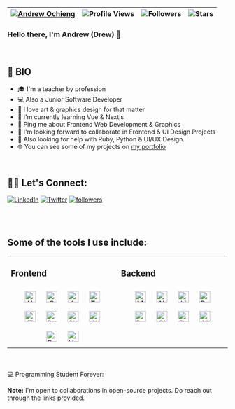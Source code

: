 | [![Andrew Ochieng](https://img.shields.io/badge/ANDREW-OCHIENG-<COLOR>.svg)](https://shields.io/) | ![Profile Views](https://komarev.com/ghpvc/?username=Andrew-Ochieng&color=green) | ![Followers](https://img.shields.io/github/followers/Andrew-Ochieng) | ![Stars](https://img.shields.io/github/stars/Andrew-Ochieng?label=Profile%20Stars&logo=Profile%20stars&logoColor=g) | 
--| --| --| --|

### Hello there, I'm Andrew (Drew) 👋  

<br>



## 📖 BIO

* 🎓 I'm a teacher by profession 
* 💻 Also a Junior Software Developer
* 🍥 I love art & graphics design for that matter
* 🌱 I'm currently learning Vue & Nextjs
* 💬 Ping me about Frontend Web Development & Graphics
* 👯 I'm looking forward to collaborate in Frontend & UI Design Projects
* 🔭 Also looking for help with Ruby, Python & UI/UX Design.
* 🌐 You can see some of my projects on [my portfolio](https://andrewoochieng.netlify.app/)

</br>

## 🙋‍♂️ Let's Connect:

<p align="left">
  <a href="https://www.linkedin.com/in/andrew-ochieng-00b076180/"><img alt="LinkedIn" title="LinkedIn" src="https://img.shields.io/badge/-LinkedIn-0077B5?style=for-the-badge&logo=linkedin&logoColor=white"/></a>
  <a href="https://twitter.com/dev__drew"><img alt="Twitter" title="Twitter" src="https://img.shields.io/badge/-Twitter-1DA1F2?style=for-the-badge&logo=twitter&logoColor=white"/></a>
  <a href="https://github.com/andrew-ochieng"><img alt="followers" title="Follow me on Github" src="https://img.shields.io/github/followers/andrew-ochieng?color=236ad3&style=for-the-badge&logo=github&label=Follow"/></a>
</p>


</br>
</br>

## Some of the tools I use include:

<table>
  <tr>
    <td valign="top" width="50%">

  ### Frontend  
  <div align="center">  
  <img style="margin: 10px" src="https://profilinator.rishav.dev/skills-assets/html5-original-wordmark.svg" alt="HTML5" height="25" />  
  <img style="margin: 10px" src="https://profilinator.rishav.dev/skills-assets/css3-original-wordmark.svg" alt="CSS3" height="25" /> 
  <img style="margin: 10px" src="https://profilinator.rishav.dev/skills-assets/javascript-original.svg" alt="JavaScript" height="25" />
  <img style="margin: 10px" src="https://i.ibb.co/WfSJkqn/tailwindcss-removebg-preview.png" alt="Tailwindcss" height="25" />  
  <img style="margin: 10px" src="https://profilinator.rishav.dev/skills-assets/figma-icon.svg" alt="Figma" height="25" />  
  <img style="margin: 10px" src="https://profilinator.rishav.dev/skills-assets/bootstrap-plain.svg" alt="Bootstrap" height="25" />  
  <img style="margin: 10px" src="https://profilinator.rishav.dev/skills-assets/wordpress.png" alt="WordPress" height="25" />
  <img style="margin: 10px" src="https://profilinator.rishav.dev/skills-assets/nextjs.png" alt="Nextjs" height="25" />
  <img style="margin: 10px" src="https://profilinator.rishav.dev/skills-assets/react-original-wordmark.svg" alt="React" height="25" /> 
  <img style="margin: 10px" src="https://profilinator.rishav.dev/skills-assets/vue-original-wordmark.svg" alt="Vue" height="25" />   
  </div>

</td>

<td valign="top" width="50%">

  ### Backend  
  <div align="center">  
    <img style="margin: 10px" src="https://profilinator.rishav.dev/skills-assets/mongodb-original-wordmark.svg" alt="MongoDB" height="25" />  
    <img style="margin: 10px" src="https://profilinator.rishav.dev/skills-assets/nodejs-original-wordmark.svg" alt="Node.js" height="25" />  
    <img style="margin: 10px" src="https://profilinator.rishav.dev/skills-assets/linux-original.svg" alt="Linux" height="25" />   
    <img style="margin: 10px" src="https://i.ibb.co/zG2M2QT/ruby-log-removebg-preview.png" alt="Ruby" height="25" />    
    <img style="margin: 10px" src="https://i.ibb.co/gWH1NMr/Ruby-On-Rails-Logo-svg-removebg-preview.png" alt="Rails" height="25" />  
    <img style="margin: 10px" src="https://profilinator.rishav.dev/skills-assets/git-scm-icon.svg" alt="Git" height="25" />   
    <img style="margin: 10px" src="https://profilinator.rishav.dev/skills-assets/postgresql-original-wordmark.svg" alt="Postgresql" height="25" />
    <img style="margin: 10px" src="https://profilinator.rishav.dev/skills-assets/mysql-original-wordmark.svg" alt="MySQL" height="25" />    
    </div>

</td>

</tr>
</table>

</br>
</br>


<summary>💻 Programming Student Forever: </summary>
  
  <b>Note:</b> I'm open to collaborations in open-source projects. Do reach out through the links provided. 
  
<br>

